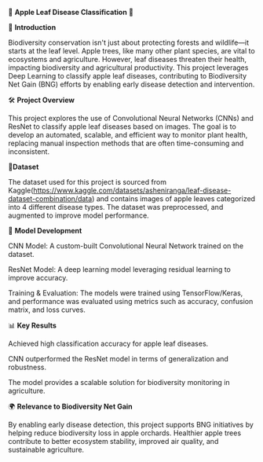 🍏 **Apple Leaf Disease Classification** 🌿

🌱 **Introduction**

Biodiversity conservation isn't just about protecting forests and wildlife—it starts at the leaf level. Apple trees, like many other plant species, are vital to ecosystems and agriculture. However, leaf diseases threaten their health, impacting biodiversity and agricultural productivity. This project leverages Deep Learning to classify apple leaf diseases, contributing to Biodiversity Net Gain (BNG) efforts by enabling early disease detection and intervention.

🛠 **Project Overview**

This project explores the use of Convolutional Neural Networks (CNNs) and ResNet to classify apple leaf diseases based on images. The goal is to develop an automated, scalable, and efficient way to monitor plant health, replacing manual inspection methods that are often time-consuming and inconsistent.

📂**Dataset**

The dataset used for this project is sourced from Kaggle(https://www.kaggle.com/datasets/asheniranga/leaf-disease-dataset-combination/data) and contains images of apple leaves categorized into 4 different disease types. The dataset was preprocessed, and augmented to improve model performance.

🧠 **Model Development**

CNN Model: A custom-built Convolutional Neural Network trained on the dataset.

ResNet Model: A deep learning model leveraging residual learning to improve accuracy.

Training & Evaluation: The models were trained using TensorFlow/Keras, and performance was evaluated using metrics such as accuracy, confusion matrix, and loss curves.

📊 **Key Results**

Achieved high classification accuracy for apple leaf diseases.

CNN outperformed the ResNet model in terms of generalization and robustness.

The model provides a scalable solution for biodiversity monitoring in agriculture.

🌍 **Relevance to Biodiversity Net Gain**

By enabling early disease detection, this project supports BNG initiatives by helping reduce biodiversity loss in apple orchards. Healthier apple trees contribute to better ecosystem stability, improved air quality, and sustainable agriculture.
